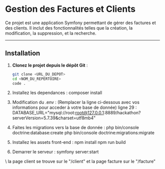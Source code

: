 # Gestion des Factures et Clients

Ce projet est une application Symfony permettant de gérer des factures et des clients. Il inclut des fonctionnalités telles que la création, la modification, la suppression, et la recherche.

---

## **Installation**

1. **Clonez le projet depuis le dépôt Git** :
   ```bash
   git clone <URL_DU_DEPOT>
   cd <NOM_DU_REPERTOIRE>
   code .

2. Installez les dependances :
   composer install

3. Modification du .env :
  (Remplacer la ligne ci-dessous avec vos informations pour acceder à votre base de donnée) 
   ligne 29 : DATABASE_URL="mysql://root:root@127.0.0.1:8889/hackathon?serverVersion=5.7.39&charset=utf8mb4"
   
5. Faites les migrations vers la base de donnée :
    php bin/console doctrine:database:create
    php bin/console doctrine:migrations:migrate

6. Installez les assets front-end :
    npm install
    npm run build

7. Demarrer le serveur :
   symfony server:start

\\ la page client se trouve sur le "/client" et la page facture sur le "/facture" 


   
   
